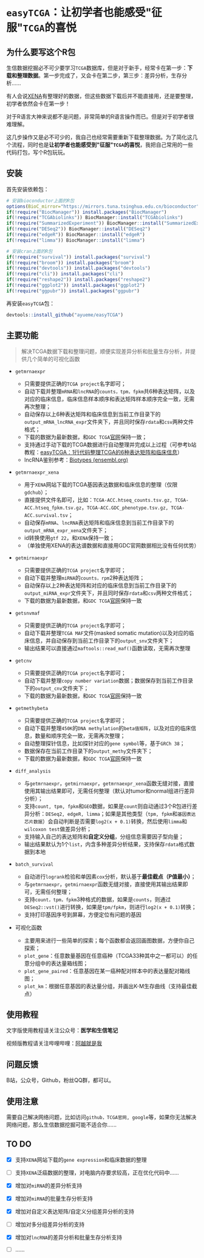 # `easyTCGA`：让初学者也能感受"征服"`TCGA`的喜悦

## 为什么要写这个R包

生信数据挖掘必不可少要学习`TCGA`数据库，但是对于新手，经常卡在第一步：**下载和整理数据**。第一步完成了，又会卡在第二步，第三步：差异分析，生存分析......

有人会说[XENA](https://gdc.xenahubs.net)有整理好的数据，但这些数据下载后并不能直接用，还是要整理，初学者依然会卡在第一步！

对于R语言大神来说都不是问题，非常简单的R语言操作而已。但是对于初学者很难理解。

这几步操作又是必不可少的，我自己也经常需要重新下载整理数据。为了简化这几个流程，同时也是**让初学者也能感受到"征服"`TCGA`的喜悦**，我把自己常用的一些代码打包，写个R包玩玩。

## 安装

首先安装依赖包：

```R
# 安装bioconductor上面的R包
options(BioC_mirror="https://mirrors.tuna.tsinghua.edu.cn/bioconductor")
if(!require("BiocManager")) install.packages("BiocManager")
if(!require("TCGAbiolinks")) BiocManager::install("TCGAbiolinks")
if(!require("SummarizedExperiment")) BiocManager::install("SummarizedExperiment")
if(!require("DESeq2")) BiocManager::install("DESeq2")
if(!require("edgeR")) BiocManager::install("edgeR")
if(!require("limma")) BiocManager::install("limma")

# 安装cran上面的R包
if(!require("survival")) install.packages("survival")
if(!require("broom")) install.packages("broom")
if(!require("devtools")) install.packages("devtools")
if(!require("cli")) install.packages("cli")
if(!require("reshape2")) install.packages("reshape2")
if(!require("ggplot2")) install.packages("ggplot2")
if(!require("ggpubr")) install.packages("ggpubr")
```

再安装`easyTCGA`包：

```R
devtools::install_github("ayueme/easyTCGA")
```

## 主要功能

> 解决TCGA数据下载和整理问题，顺便实现差异分析和批量生存分析，并提供几个简单的可视化函数

- `getmrnaexpr`
  - 只需要提供正确的`TCGA project`名字即可；
  - 自动下载并整理`mRNA`和`lncRNA`的`counts，tpm，fpkm`共6种表达矩阵，以及对应的临床信息，临床信息样本顺序和表达矩阵样本顺序完全一致，无需再次整理；
  - 自动保存以上6种表达矩阵和临床信息到当前工作目录下的`output_mRNA_lncRNA_expr`文件夹下，并且同时保存`rdata`和`csv`两种文件格式；
  - 下载的数据为最新数据，和`GDC TCGA`[官网](https://portal.gdc.cancer.gov/)保持一致；
  - 支持通过手动下载的TCGA数据进行自动整理并完成以上过程（可参考b站教程：[easyTCGA：1行代码整理TCGA的6种表达矩阵和临床信息](https://www.bilibili.com/video/BV15c411J7bJ/?share_source=copy_web&vd_source=abc21f68a9e2a784892483fd768dbafa)）
  - lncRNA鉴别参考：[Biotypes (ensembl.org)](http://useast.ensembl.org/info/genome/genebuild/biotypes.html)
- `getmrnaexpr_xena`
  - 用于`XENA`网站下载的TCGA基因表达数据和临床信息的整理（仅限`gdchub`）；
  - 直接提供文件名即可，比如：`TCGA-ACC.htseq_counts.tsv.gz, TCGA-ACC.htseq_fpkm.tsv.gz`，`TCGA-ACC.GDC_phenotype.tsv.gz, TCGA-ACC.survival.tsv`；
  - 自动保存`mRNA`、`lncRNA`表达矩阵和临床信息到当前工作目录下的`output_mRNA_expr_xena`文件夹下；
  - id转换使用`gtf 22`，和`XENA`保持一致；
  - （单独使用XENA的表达谱数据和直接用GDC官网数据相比没有任何优势）
- `getmirnaexpr`
  - 只需要提供正确的`TCGA project`名字即可；
  - 自动下载并整理`miRNA`的`counts，rpm`2种表达矩阵；
  - 自动保存以上2种表达矩阵和对应的临床信息到当前工作目录下的`output_miRNA_expr`文件夹下，并且同时保存`rdata`和`csv`两种文件格式；
  - 下载的数据为最新数据，和`GDC TCGA`[官网](https://portal.gdc.cancer.gov/)保持一致
- `getsnvmaf`
  - 只需要提供正确的`TCGA project`名字即可；
  - 自动下载并整理`TCGA MAF`文件(masked somatic mutation)以及对应的临床信息，并自动保存到当前工作目录下的`output_snv`文件夹下；
  - 输出结果可以直接通过`maftools::read_maf()`函数读取，无需再次整理
- `getcnv`
  - 只需要提供正确的`TCGA project`名字即可；
  - 自动下载并整理`copy number variation`数据；数据保存到当前工作目录下的`output_cnv`文件夹下；
  - 下载的数据为最新数据，和`GDC TCGA`[官网](https://portal.gdc.cancer.gov/)保持一致

- `getmethybeta`
  - 只需要提供正确的`TCGA project`名字即可；
  - 自动下载并整理`450K`的`DNA methylation`的`beta值矩阵`，以及对应的临床信息，数量和顺序完全一致，无需再次整理；
  - 自动整理探针信息，比如探针对应的`gene symbol`等，基于`GRCh 38`；
  - 数据保存在当前工作目录下的`output_methy`文件夹下；
  - 下载的数据为最新数据，和`GDC TCGA`[官网](https://portal.gdc.cancer.gov/)保持一致

- `diff_analysis`
  - 与`getmrnaexpr`，`getmirnaexpr`，`getmrnaexpr_xena`函数无缝对接，直接使用其输出结果即可，无需任何整理（默认对tumor和normal组进行差异分析）；
  - 支持`count, tpm, fpkm`和`GEO`数据，如果是`count`则自动通过3个R包进行差异分析：`DESeq2, edgeR, limma`；如果是其他类型（`tpm, fpkm`和`基因表达芯片数据`）会自动判断是否需要`log2(x + 0.1)`转换，然后使用`limma`和`wilcoxon test`做差异分析；
  - 支持输入自己的表达矩阵和**自定义分组**，分组信息需要因子型向量；
  - 输出结果默认为1个`list`，内含多种差异分析结果，支持保存`rdata`格式数据到本地
- `batch_survival`
  - 自动进行`logrank`检验和单因素`cox`分析，默认基于**最佳截点（P值最小）**；
  - 与`getmrnaexpr`，`getmirnaexpr`函数无缝对接，直接使用其输出结果即可，无需任何整理；
  - 支持`count，tpm，fpkm`3种格式的数据，如果是`counts`，则通过`DESeq2::vst()`进行转换，如果是`tpm/fpkm`，则进行`log2(x + 0.1)`转换；
  - 支持打印基因序号到屏幕，方便定位有问题的基因
- 可视化函数
  - 主要用来进行一些简单的探索；每个函数都会返回画图数据，方便你自己探索；
  - `plot_gene`：任意数量基因在任意癌种（TCGA33种其中之一都可以）的任意分组中的表达量箱线图；
  - `plot_gene_paired`：任意基因在某一癌种配对样本中的表达量配对箱线图；
  - `plot_km`：根据任意基因的表达量分组，并画出K-M生存曲线（支持最佳截点）


## 使用教程

文字版使用教程请关注公众号：**医学和生信笔记**

视频版教程请关注哔哩哔哩：[阿越就是我](https://space.bilibili.com/42460432)

## 问题反馈

B站，公众号，Github，粉丝QQ群，都可以。

## 使用注意

需要自己解决网络问题，比如访问`github，TCGA官网, google`等，如果你无法解决网络问题，那么生信数据挖掘可能不适合你......

## TO DO

- [x] 支持`XENA`网站下载的`gene expression`和临床数据的整理
- [ ] 支持`XENA`泛癌数据的整理，对电脑内存要求较高，正在优化代码中......
- [x] 增加对`miRNA`的差异分析支持
- [x] 增加对`miRNA`的批量生存分析支持
- [x] 增加对自定义表达矩阵/自定义分组差异分析的支持
- [ ] 增加对多分组差异分析的支持
- [x] 增加对`lncRNA`的差异分析和批量生存分析支持
- [ ] ......

